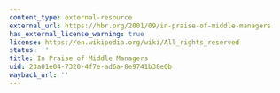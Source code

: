 ```yaml
---
content_type: external-resource
external_url: https://hbr.org/2001/09/in-praise-of-middle-managers
has_external_license_warning: true
license: https://en.wikipedia.org/wiki/All_rights_reserved
status: ''
title: In Praise of Middle Managers
uid: 23a01e04-7320-4f7e-ad6a-8e9741b38e0b
wayback_url: ''
---
```

